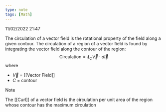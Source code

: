 ```yaml
---
type: note
tags: [Math]
---
```

11/02/2022 21:47

  

The circulation of a vector field is the rotational property of the field along a given contour. The circulation of a region of a vector field is found by integrating the vector field along the contour of the region:
$$
\text{Circulation}=\oint_C\vec{V}\cdot d\vec{l}
$$
where
- $\vec{V}$ = [[Vector Field]]
- $C$ = contour

>[!note]
>The [[Curl]] of a vector field is the circulation per unit area of the region whose contour has the maximum circulation

